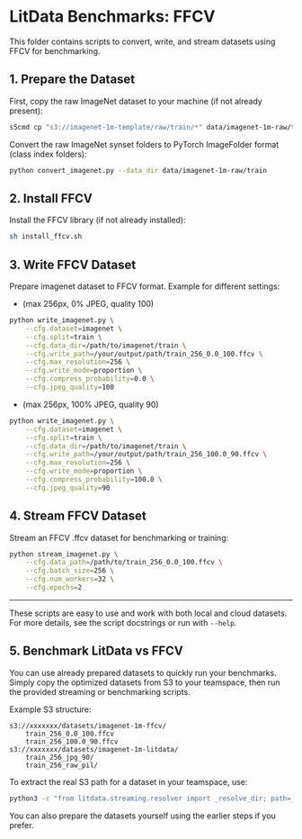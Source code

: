 # LitData Benchmarks: FFCV

This folder contains scripts to convert, write, and stream datasets using FFCV for benchmarking.

## 1. Prepare the Dataset

First, copy the raw ImageNet dataset to your machine (if not already present):

```sh
s5cmd cp "s3://imagenet-1m-template/raw/train/*" data/imagenet-1m-raw/train
```

Convert the raw ImageNet synset folders to PyTorch ImageFolder format (class index folders):

```sh
python convert_imagenet.py --data_dir data/imagenet-1m-raw/train
```

## 2. Install FFCV

Install the FFCV library (if not already installed):

```sh
sh install_ffcv.sh
```

## 3. Write FFCV Dataset

Prepare imagenet dataset to FFCV format. Example for different settings:

- (max 256px, 0% JPEG, quality 100)

```sh
python write_imagenet.py \
    --cfg.dataset=imagenet \
    --cfg.split=train \
    --cfg.data_dir=/path/to/imagenet/train \
    --cfg.write_path=/your/output/path/train_256_0.0_100.ffcv \
    --cfg.max_resolution=256 \
    --cfg.write_mode=proportion \
    --cfg.compress_probability=0.0 \
    --cfg.jpeg_quality=100
```

- (max 256px, 100% JPEG, quality 90)

```sh
python write_imagenet.py \
    --cfg.dataset=imagenet \
    --cfg.split=train \
    --cfg.data_dir=/path/to/imagenet/train \
    --cfg.write_path=/your/output/path/train_256_100.0_90.ffcv \
    --cfg.max_resolution=256 \
    --cfg.write_mode=proportion \
    --cfg.compress_probability=100.0 \
    --cfg.jpeg_quality=90
```

## 4. Stream FFCV Dataset

Stream an FFCV .ffcv dataset for benchmarking or training:

```sh
python stream_imagenet.py \
    --cfg.data_path=/path/to/train_256_0.0_100.ffcv \
    --cfg.batch_size=256 \
    --cfg.num_workers=32 \
    --cfg.epochs=2
```

---

These scripts are easy to use and work with both local and cloud datasets. For more details, see the script docstrings or run with `--help`.

## 5. Benchmark LitData vs FFCV

You can use already prepared datasets to quickly run your benchmarks. Simply copy the optimized datasets from S3 to your teamspace, then run the provided streaming or benchmarking scripts.

Example S3 structure:

```
s3://xxxxxxx/datasets/imagenet-1m-ffcv/
    train_256_0.0_100.ffcv
    train_256_100.0_90.ffcv
s3://xxxxxxx/datasets/imagenet-1m-litdata/
    train_256_jpg_90/
    train_256_raw_pil/
```

To extract the real S3 path for a dataset in your teamspace, use:

```sh
python3 -c "from litdata.streaming.resolver import _resolve_dir; path=_resolve_dir('/teamspace/datasets/imagenet-1m-litdata/'); print(path.url)"
```
You can also prepare the datasets yourself using the earlier steps if you prefer.
